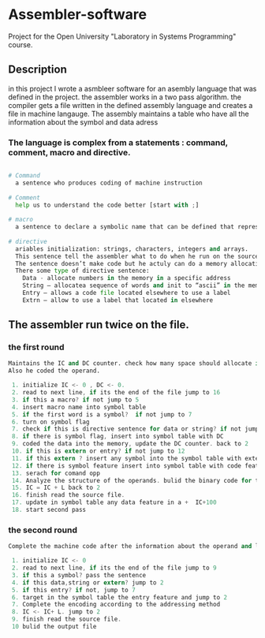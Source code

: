 # Assembler-software
Project for the Open University "Laboratory in Systems Programming" course.

## Description
in this project I wrote a asmbleer software for an asembly language that was defined in the project.
the assembler works in a two pass algorithm. 
the compiler gets a file written in the defined assembly language and creates a file in machine langauge.
The assembly maintains a table who have all the information about the symbol and data adress 

### The language is complex  from a statements : command, comment, macro and directive.

```python

# Command 
  a sentence who produces coding of machine instruction
 
# Comment
  help us to understand the code better [start with ;]
  
# macro
  a sentence to declare a symbolic name that can be defined that represents a numerical constant
 
# directive
  ariables initialization: strings, characters, integers and arrays.
  This sentence tell the assembler what to do when he run on the source code.
  The sentence doesn’t make code but he actuly can do a memory allocations and also initializing variables
  There some type of directive sentence: 
    Data - allocate numbers in the memory in a specific address   
    String – allocatea sequence of words and init to “ascii” in the memory 
    Entry – allows a code file located elsewhere to use a label
    Extrn – allow to use a label that located in elsewhere

```


## The assembler run twice on the file.



### the first round 
```python
Maintains the IC and DC counter. check how many space should allocate in the memory and update the counters.
Also he coded the operand.
```
```C
 1. initialize IC <- 0 , DC <- 0.
 2. read to next line, if its the end of the file jump to 16
 3. if this a macro? if not jump to 5
 4. insert macro name into symbol table
 5. if the first word is a symbol?  if not jump to 7
 6. turn on symbol flag
 7. check if this is directive sentence for data or string? if not jump to10
 8. if there is symbol flag, insert into symbol table with DC 
 9. coded the data into the memory, update the DC counter. back to 2
 10. if this is extern or entry? if not jump to 12
 11. if this extern ? insert any symbol into the symbol table with external feature. back to 2
 12. if there is symbol feature insert into symbol table with code feature and update to IC +100
 13. serach for comand opp 
 14. Analyze the structure of the operands. bulid the binary code for the first comand 
 15. IC = IC + L back to 2
 16. finish read the source file. 
 17. update in symbol table any data feature in a +  IC+100
 18. start second pass
```


### the second round 
```python
Complete the machine code after the information about the operand and leabel 
```
```c
 1. initialize IC <- 0 
 2. read to next line, if its the end of the file jump to 9
 3. if this a symbol? pass the sentence 
 4. if this data,string or extern? jump to 2
 5. if this entry? if not, jump to 7
 6. target in the symbol table the entry feature and jump to 2
 7. Complete the encoding according to the addressing method
 8. IC <- IC+ L. jump to 2
 9. finish read the source file. 
 10 bulid the output file

```
